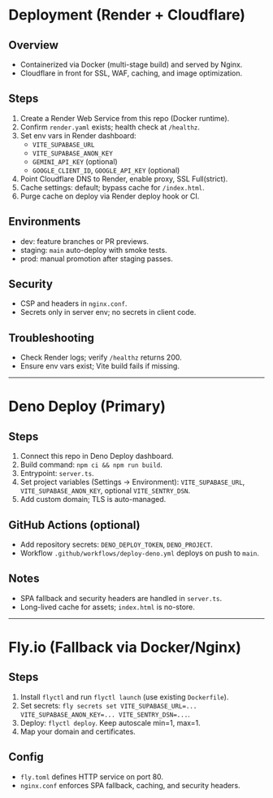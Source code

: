 # Deployment (Render + Cloudflare)

## Overview
- Containerized via Docker (multi-stage build) and served by Nginx.
- Cloudflare in front for SSL, WAF, caching, and image optimization.

## Steps
1. Create a Render Web Service from this repo (Docker runtime).
2. Confirm `render.yaml` exists; health check at `/healthz`.
3. Set env vars in Render dashboard:
   - `VITE_SUPABASE_URL`
   - `VITE_SUPABASE_ANON_KEY`
   - `GEMINI_API_KEY` (optional)
   - `GOOGLE_CLIENT_ID`, `GOOGLE_API_KEY` (optional)
4. Point Cloudflare DNS to Render, enable proxy, SSL Full(strict).
5. Cache settings: default; bypass cache for `/index.html`.
6. Purge cache on deploy via Render deploy hook or CI.

## Environments
- dev: feature branches or PR previews.
- staging: `main` auto-deploy with smoke tests.
- prod: manual promotion after staging passes.

## Security
- CSP and headers in `nginx.conf`.
- Secrets only in server env; no secrets in client code.

## Troubleshooting
- Check Render logs; verify `/healthz` returns 200.
- Ensure env vars exist; Vite build fails if missing.

---

# Deno Deploy (Primary)

## Steps
1. Connect this repo in Deno Deploy dashboard.
2. Build command: `npm ci && npm run build`.
3. Entrypoint: `server.ts`.
4. Set project variables (Settings → Environment): `VITE_SUPABASE_URL`, `VITE_SUPABASE_ANON_KEY`, optional `VITE_SENTRY_DSN`.
5. Add custom domain; TLS is auto-managed.

## GitHub Actions (optional)
- Add repository secrets: `DENO_DEPLOY_TOKEN`, `DENO_PROJECT`.
- Workflow `.github/workflows/deploy-deno.yml` deploys on push to `main`.

## Notes
- SPA fallback and security headers are handled in `server.ts`.
- Long-lived cache for assets; `index.html` is no-store.

---

# Fly.io (Fallback via Docker/Nginx)

## Steps
1. Install `flyctl` and run `flyctl launch` (use existing `Dockerfile`).
2. Set secrets: `fly secrets set VITE_SUPABASE_URL=... VITE_SUPABASE_ANON_KEY=... VITE_SENTRY_DSN=...`.
3. Deploy: `flyctl deploy`. Keep autoscale min=1, max=1.
4. Map your domain and certificates.

## Config
- `fly.toml` defines HTTP service on port 80.
- `nginx.conf` enforces SPA fallback, caching, and security headers.
